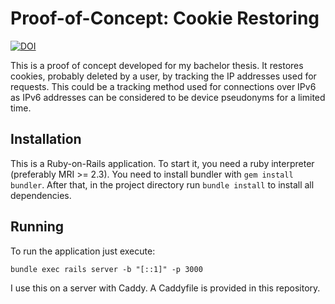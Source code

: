 # Proof-of-Concept: Cookie Restoring
[![DOI](https://zenodo.org/badge/115822159.svg)](https://zenodo.org/badge/latestdoi/115822159)

This is a proof of concept developed for my bachelor thesis. It restores cookies, probably deleted by a user, by tracking the IP addresses used for requests. This could be a tracking method used for connections over IPv6 as IPv6 addresses can be considered to be device pseudonyms for a limited time.

## Installation

This is a Ruby-on-Rails application. To start it, you need a ruby interpreter (preferably MRI >= 2.3). You need to install bundler with ``gem install bundler``. After that, in the project directory run ``bundle install`` to install all dependencies.

## Running

To run the application just execute:

```
bundle exec rails server -b "[::1]" -p 3000
```

I use this on a server with Caddy. A Caddyfile is provided in this repository.
